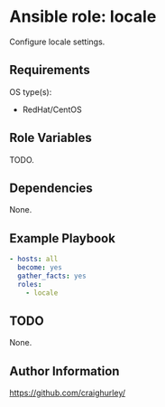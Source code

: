 # Ansible role: locale

Configure locale settings.

## Requirements

OS type(s):

* RedHat/CentOS

## Role Variables

TODO.

## Dependencies

None.

## Example Playbook

```yaml
- hosts: all
  become: yes
  gather_facts: yes
  roles:
    - locale
```

## TODO

None.

## Author Information

<https://github.com/craighurley/>
